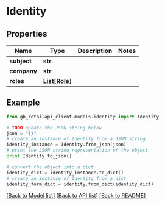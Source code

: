 # Identity


## Properties
Name | Type | Description | Notes
------------ | ------------- | ------------- | -------------
**subject** | **str** |  | 
**company** | **str** |  | 
**roles** | [**List[Role]**](Role.md) |  | 

## Example

```python
from gb_retailapi_client.models.identity import Identity

# TODO update the JSON string below
json = "{}"
# create an instance of Identity from a JSON string
identity_instance = Identity.from_json(json)
# print the JSON string representation of the object
print Identity.to_json()

# convert the object into a dict
identity_dict = identity_instance.to_dict()
# create an instance of Identity from a dict
identity_form_dict = identity.from_dict(identity_dict)
```
[[Back to Model list]](../README.md#documentation-for-models) [[Back to API list]](../README.md#documentation-for-api-endpoints) [[Back to README]](../README.md)


